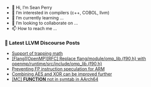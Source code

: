 - 👋 Hi, I’m Sean Perry
- 👀 I’m interested in compilers (c++, COBOL, llvm)
- 🌱 I’m currently learning ...
- 💞️ I’m looking to collaborate on ...
- 📫 How to reach me ...

<!---
s66perry/s66perry is a ✨ special ✨ repository because its `README.md` (this file) appears on your GitHub profile.
You can click the Preview link to take a look at your changes.
--->
### 📕 Latest LLVM Discourse Posts

<!-- DISCOURSE-LLVM:START -->
- [Support of trapping math](https://discourse.llvm.org/t/support-of-trapping-math/77233#post_18)
- [[Flang][OpenMP][RFC] Replace flang/module/omp_lib.{f90,h} with openmp/runtime/src/include/omp_lib.{f90,h}](https://discourse.llvm.org/t/flang-openmp-rfc-replace-flang-module-omp-lib-f90-h-with-openmp-runtime-src-include-omp-lib-f90-h/77101?page=2#post_23)
- [Preventing FP instruction speculation for ARM](https://discourse.llvm.org/t/preventing-fp-instruction-speculation-for-arm/77311#post_1)
- [Combining AES and XOR can be improved further](https://discourse.llvm.org/t/combining-aes-and-xor-can-be-improved-further/77248#post_3)
- [[MC] __FUNCTION__ not in symtab in AArch64](https://discourse.llvm.org/t/mc-function-not-in-symtab-in-aarch64/77245#post_2)
<!-- DISCOURSE-LLVM:END -->
